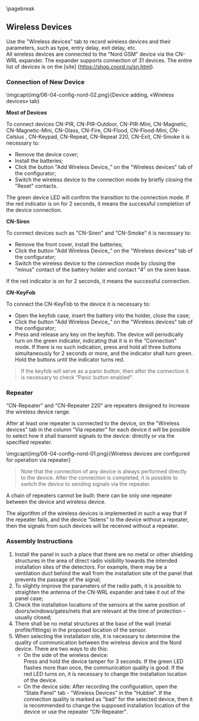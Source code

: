 \pagebreak

## Wireless Devices

Use the "Wireless devices" tab to record wireless devices and their parameters, such as type, entry delay, exit delay, etc.    
All wireless devices are connected to the "Nord GSM" device via the CN-WRL expander. The expander supports connection of 31 devices. The entire list of devices is on the [site] (https://shop.cnord.ru/sn.html).

### Connection of New Device

\imgcapt{img/06-04-config-nord-02.png}{Device adding, «Wireless devices» tab}
   

**Most of Devices**
 
To connect devices CN-PIR, CN-PIR-Outdoor, CN-PIR-Mini, CN-Magnetic, CN-Magnetic-Mini, CN-Glass, CN-Fire, CN-Flood, CN-Flood-Mini, CN-Celsius , CN-Keypad, CN-Repeat, CN-Repeat 220, CN-Exit, CN-Smoke it is necessary to:

* Remove the device cover;
* Install the batteries;
* Click the button "Add Wireless Device_” on the "Wireless devices" tab of the configurator;
* Switch the wireless device to the connection mode by briefly closing the "Reset" contacts.

The green device LED will confirm the transition to the connection mode.
If the red indicator is on for 2 seconds, it means the successful completion of the device connection.
   

**CN-Siren**

To connect devices such as "CN-Siren" and “CN-Smoke" it is necessary to:

* Remove the front cover, install the batteries;
* Click the button "Add Wireless Device_” on the "Wireless devices" tab of the configurator;
* Switch the wireless device to the connection mode by closing the “minus" contact of the battery holder and contact "4" on the siren base.

If the red indicator is on for 2 seconds, it means the successful connection.
   

**CN-KeyFob**

To connect the CN-KeyFob to the device it is necessary to:

* Open the keyfob case, insert the battery into the holder, close the case;
* Click the button "Add Wireless Device_” on the "Wireless devices" tab of the configurator;
* Press and release any key on the keyfob. The device will periodically turn on the green indicator, indicating that it is in the “Connection" mode. If there is no such indication, press and hold all three buttons simultaneously for 2 seconds or more, and the indicator shall turn green. Hold the buttons until the indicator turns red.

> If the keyfob will serve as a panic button, then after the connection it is necessary to check “Panic button enabled".


### Repeater

“CN-Repeater" and “CN-Repeater 220" are repeaters designed to increase the wireless device range.

After at least one repeater is connected to the device, on the "Wireless devices" tab in the column “Via repeater" for each device it will be possible to select how it shall transmit signals to the device: directly or via the specified repeater.

\imgcapt{img/06-04-config-nord-01.png}{Wireless devices are configured for operation via repeater}

> Note that the connection of any device is always performed directly to the device. After the connection is completed, it is possible to switch the device to sending signals via the repeater.

A chain of repeaters cannot be built: there can be only one repeater between the device and wireless device.

The algorithm of the wireless devices is implemented in such a way that if the repeater fails, and the device “listens” to the device without a repeater, then the signals from such devices will be received without a repeater.


### Assembly Instructions

1. Install the panel in such a place that there are no metal or other shielding structures in the area of direct radio visibility towards the intended installation sites of the detectors. For example, there may be a ventilation duct behind the wall from the installation site of the panel that prevents the passage of the signal;
2. To slightly improve the parameters of the radio path, it is possible to straighten the antenna of the CN-WRL expander and take it out of the panel case;
3. Check the installation locations of the sensors at the same position of doors/windows/gates/nets that are relevant at the time of protection - usually closed;
4. There shall be no metal structures at the base of the wall (metal profile/fittings) in the proposed location of the sensor.
5. When selecting the installation site, it is necessary to determine the quality of communication between the wireless device and the Nord device. There are two ways to do this:
	* On the side of the wireless device:    
Press and hold the device tamper for 3 seconds. If the green LED flashes more than once, the communication quality is good. If the red LED turns on, it is necessary to change the installation location of the device.
	* On the device side:
After recording the configuration, open the “State Panel" tab - "Wireless Devices” in the "Hubble". If the connection quality is marked as "bad" for the selected device, then it is recommended to change the supposed installation location of the device or use the repeater “CN-Repeater".

